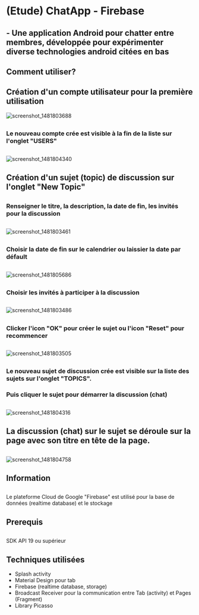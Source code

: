 # (Etude) ChatApp - Firebase
## - Une application Android pour chatter entre membres, développée pour expérimenter diverse technologies android citées en bas
## 
## Comment utiliser?
##
## Création d'un compte utilisateur pour la première utilisation

![screenshot_1481803688](https://cloud.githubusercontent.com/assets/21304543/21225946/a2f193ea-c2d3-11e6-95d3-69c359a918b6.png)
##
### Le nouveau compte crée est visible à la fin de la liste sur l'onglet "USERS"
##
![screenshot_1481804340](https://cloud.githubusercontent.com/assets/21304543/21225948/a2fcda52-c2d3-11e6-9f6c-585b5c237abc.png)

##
## Création d'un sujet (topic) de discussion sur l'onglet "New Topic"
##
### Renseigner le titre, la description, la date de fin, les invités pour la discussion
##
![screenshot_1481803461](https://cloud.githubusercontent.com/assets/21304543/21225943/a2e28e40-c2d3-11e6-9344-f4eab101bc16.png)
##
### Choisir la date de fin sur le calendrier ou laissier la date par défault
##
![screenshot_1481805686](https://cloud.githubusercontent.com/assets/21304543/21225951/a3120530-c2d3-11e6-9c72-35129f1c6024.png)
##
### Choisir les invités à participer à la discussion
##
![screenshot_1481803486](https://cloud.githubusercontent.com/assets/21304543/21225944/a2e8ce9a-c2d3-11e6-86b6-a8f95b4b2f2e.png)
##
### Clicker l'icon "OK" pour créer le sujet ou l'icon "Reset" pour recommencer
##
![screenshot_1481803505](https://cloud.githubusercontent.com/assets/21304543/21225945/a2eb2988-c2d3-11e6-9af6-4a0760282bae.png)
##
### Le nouveau sujet de discussion crée est visible sur la liste des sujets sur l'onglet "TOPICS".
### Puis cliquer le sujet pour démarrer la discussion (chat)
##
![screenshot_1481804316](https://cloud.githubusercontent.com/assets/21304543/21225947/a2f7a8f2-c2d3-11e6-9374-f829bd499898.png)
##
## La discussion (chat) sur le sujet se déroule sur la page avec son titre en tête de la page.  
##
![screenshot_1481804758](https://cloud.githubusercontent.com/assets/21304543/21225949/a302e0aa-c2d3-11e6-9d65-181a36cdc654.png)
##
## Information
##
Le plateforme Cloud de Google "Firebase" est utilisé pour la base de données (realtime database) et le stockage
## 


## Prerequis
##
SDK API 19 ou supérieur
##
## Techniques utilisées
- Splash activity
- Material Design pour tab
- Firebase (realtime database, storage)
- Broadcast Receiver pour la communication entre Tab (activity) et Pages (Fragment)
- Library Picasso 


